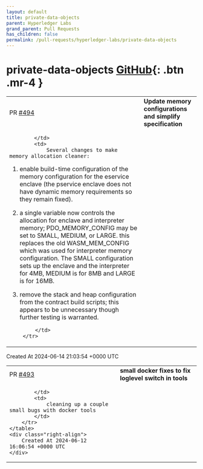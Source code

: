 ```yaml
---
layout: default
title: private-data-objects
parent: Hyperledger Labs
grand_parent: Pull Requests
has_children: false
permalink: /pull-requests/hyperledger-labs/private-data-objects
---
```


# private-data-objects <span class="fs-3 right-align">[GitHub](https://github.com/hyperledger-labs/private-data-objects){: .btn .mr-4 }</span>


<div>
    <table>
        <tr>
            <td>
                PR <a href="https://github.com/hyperledger-labs/private-data-objects/pull/494" class=".btn">#494</a>
            </td>
            <td>
                <b>
                    Update memory configurations and simplify specification 
                </b>
            </td>
        </tr>
        <tr>
            <td>
                
            </td>
            <td>
                Several changes to make memory allocation cleaner:
    
1) enable build-time configuration of the memory configuration for the eservice enclave (the pservice enclave does not have dynamic memory requirements so they remain fixed).
    
2) a single variable now controls the allocation for enclave and interpreter memory; PDO_MEMORY_CONFIG may be set to SMALL, MEDIUM, or LARGE. this replaces the old WASM_MEM_CONFIG which was used for interpreter memory configuration. The SMALL configuration sets up the enclave and the interpreter for 4MB, MEDIUM is for 8MB and LARGE is for 16MB.
 
3) remove the stack and heap configuration from the contract build scripts; this appears to be unnecessary though further testing is warranted.

            </td>
        </tr>
    </table>
    <div class="right-align">
        Created At 2024-06-14 21:03:54 +0000 UTC
    </div>
</div>

<div>
    <table>
        <tr>
            <td>
                PR <a href="https://github.com/hyperledger-labs/private-data-objects/pull/493" class=".btn">#493</a>
            </td>
            <td>
                <b>
                    small docker fixes to fix loglevel switch in tools
                </b>
            </td>
        </tr>
        <tr>
            <td>
                
            </td>
            <td>
                cleaning up a couple small bugs with docker tools
            </td>
        </tr>
    </table>
    <div class="right-align">
        Created At 2024-06-12 16:06:54 +0000 UTC
    </div>
</div>

